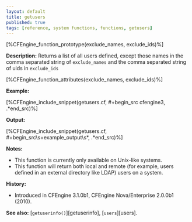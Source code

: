 ```yaml
---
layout: default
title: getusers
published: true
tags: [reference, system functions, functions, getusers]
---
```


[%CFEngine_function_prototype(exclude_names, exclude_ids)%]

**Description:** Returns a list of all users defined, except those names in the comma separated string of `exclude_names` and the comma separated string of uids in `exclude_ids`

[%CFEngine_function_attributes(exclude_names, exclude_ids)%]

**Example:**

[%CFEngine_include_snippet(getusers.cf, #\+begin_src cfengine3, .*end_src)%]

**Output:**

[%CFEngine_include_snippet(getusers.cf, #\+begin_src\s+example_output\s*, .*end_src)%]

**Notes:**

* This function is currently only available on Unix-like systems.
* This function will return both local and remote (for example, users defined in an external directory like LDAP) users on a system.

**History:**

* Introduced in CFEngine 3.1.0b1, CFEngine Nova/Enterprise 2.0.0b1 (2010).

**See also:** [`getuserinfo()`][getuserinfo], [`users`][users].

